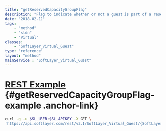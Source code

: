 ```yaml
---
title: "getReservedCapacityGroupFlag"
description: "Flag to indicate whether or not a guest is part of a reserved capacity group."
date: "2018-02-12"
tags:
    - "method"
    - "sldn"
    - "Virtual"
classes:
    - "SoftLayer_Virtual_Guest"
type: "reference"
layout: "method"
mainService : "SoftLayer_Virtual_Guest"
---
```


# [REST Example](#getReservedCapacityGroupFlag-example) <a href="/article/rest/"><i class="fas fa-question"></i></a> {#getReservedCapacityGroupFlag-example .anchor-link} 
```bash
curl -g -u $SL_USER:$SL_APIKEY -X GET \
'https://api.softlayer.com/rest/v3.1/SoftLayer_Virtual_Guest/{SoftLayer_Virtual_GuestID}/getReservedCapacityGroupFlag'
```
